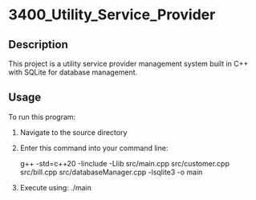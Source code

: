 # 3400_Utility_Service_Provider

## Description

This project is a utility service provider management system built in C++ with SQLite for database management.

## Usage

To run this program:

1. Navigate to the source directory
2. Enter this command into your command line:

   g++ -std=c++20 -Iinclude -Llib src/main.cpp src/customer.cpp src/bill.cpp src/databaseManager.cpp -lsqlite3 -o main

3. Execute using:
   ./main
